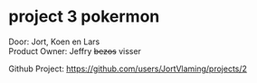 # project 3 pokermon
Door: Jort, Koen en Lars
<br>
Product Owner: Jeffry ~~bezos~~ visser

Github Project: https://github.com/users/JortVlaming/projects/2
